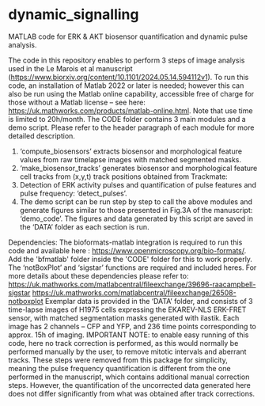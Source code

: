 # dynamic_signalling
MATLAB code for ERK &amp; AKT biosensor quantification and dynamic pulse analysis.

The code in this repository enables to perform 3 steps of image analysis used in the Le Marois et al manuscript (https://www.biorxiv.org/content/10.1101/2024.05.14.594112v1). To run this code, an installation of Matlab 2022 or later is needed; however this can also be run using the Matlab online capability, accessible free of charge for those without a Matlab license – see here: https://uk.mathworks.com/products/matlab-online.html. Note that use time is limited to 20h/month.
The CODE folder contains 3 main modules and a demo script. Please refer to the header paragraph of each module for more detailed description.
1.	‘compute_biosensors’ extracts biosensor and morphological feature values from raw timelapse images with matched segmented masks.
2.	‘make_biosensor_tracks’ generates biosensor and morphological feature cell tracks from (x,y,t) track positions obtained from Trackmate: 
3.	Detection of ERK activity pulses and quantification of pulse features and pulse frequency: ‘detect_pulses’.
4.	The demo script can be run step by step to call the above modules and generate figures similar to those presented in Fig.3A of the manuscript: ‘demo_code’. The figures and data generated by this script are saved in the ‘DATA’ folder as each section is run.

Dependencies:
The bioformats-matlab integration is required to run this code and available here : https://www.openmicroscopy.org/bio-formats/. Add the 'bfmatlab' folder inside the 'CODE' folder for this to work properly.
The ‘notBoxPlot’ and ‘sigstar’ functions are required and included heres. For more details about these dependencies please refer to:
https://uk.mathworks.com/matlabcentral/fileexchange/39696-raacampbell-sigstar
https://uk.mathworks.com/matlabcentral/fileexchange/26508-notboxplot
Exemplar data is provided in the ‘DATA’ folder, and consists of 3 time-lapse images of H1975 cells expressing the EKAREV-NLS ERK-FRET sensor, with matched segmentation masks generated with ilastik. Each image has 2 channels – CFP and YFP, and 236 time points corresponding to approx. 15h of imaging. 
IMPORTANT NOTE: to enable easy running of this code, here no track correction is performed, as this would normally be performed manually by the user, to remove mitotic intervals and aberrant tracks. These steps were removed from this package for simplicity, meaning the pulse frequency quantification is different from the one performed in the manuscript, which contains additional manual correction steps. However, the quantification of the uncorrected data generated here does not differ significantly from what was obtained after track corrections.
